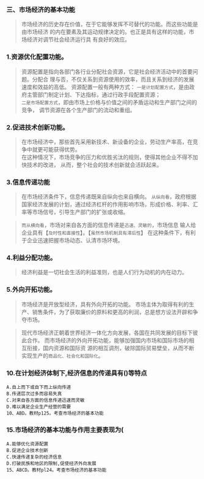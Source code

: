 ### 三、市场经济的基本功能
>   市场经济的历史存在价值，在于它能够发挥不可替代的功能。而这些功能是由市场经济
的内在要素及其运动规律决定的。也正是具有这样的功能，市场经济对调节社会经济运行具
有良好的效应。

### 1.资源优化配置功能。
>   资源配置是指向各部门各行业分配社会资源，它是社会经济活动中的首要问题。分配合
    理与否，不仅关系到资源使用的效率，而且关系到经济的发展速度和效益的高低。
    资源配置一般有两种方式：
        `一是计划配置方式`，是由政府主管部门制定计划、下达指标，通过行政手段配置资源；    
        `二是市场配置方式`，即由市场上价格与价值之间的矛盾运动和生产部门之间的竞争，
            调节资源在各个生产部门的流动和重组。
            
### 2.促进技术创新功能。
>   在市场经济中，那些首先采用新技术、新设备的企业，劳动生产率高，在竞争中就更可能获得优势。    
    在这种情况下，市场竞争的压力和优胜劣汰的规则，使得其他企业不得不加快技术的改进，
    从而，整个社会的技术创新就会活跃起来。
    
### 3.信息传递功能
>   在市场经济条件下，信息传递既来自纵向也来自横向。
`从纵向看`，政府根据国家经济发展的计划，通过经济杠杆的作用影响市场，形成价格、利率、汇率等市场信号，引导生产部门的扩张或收缩。   

>   `而从横向看`，市场对来自各方面的信息传递是`迅速、灵敏的`，市场信息
    输人给企业具有【`及时性和直接性`】。【`虽然市场机制具有滞后性`】
    在这种条件下，有利于企业迅速把握市场动态、认清市场环境。
    
### 4.利益分配功能。
>   经济利益是一切社会生活的利益准则，也是人们行为动机的内在动力。
    
### 5.外向开拓功能。
>   市场经济是开放型经济，具有外向开拓的功能。
市场主体为取得有利的生产、销售条件，为了获取廉价的原料和更高的利润，总是想方设法开辟和争夺市场。

>   现代市场经济正朝着世界经济一体化方向发展，各国在共同发展的目标下彼此合作。
    而市场经济的外向开拓功能，能够加强国内市场和国际市场的相互衔接，国内资源和国际资
    源的相互调剂，破除国际贸易壁垒，从而不断实现生产的`商品化、社会化和国际化`。

    
### 10.在计划经济体制下,经济信息的传递具有()等特点
    A.自上而下或自下而上纵向传递
    B.传递层次过多而容易失真
    C.对来自各方面的信息传递迅速而灵敏
    D.难以满足企业生产经营的需要
    10、ABD。教材p125。考查市场经济的基本功能
    

### 15.市场经济的基本功能与作用主要表现为(
    A.能够优化资源配置
    B.促进企业技术创新
    C.快速传递复杂的经济信息
    D.打破民族和地区的限制,促使经济外向发展
    15、ABCD。教材pl24。考查市场经济的基本功能    